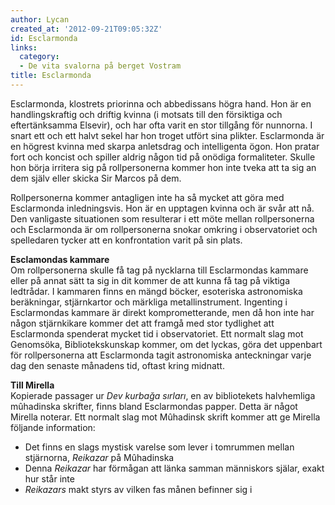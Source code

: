 ```yaml
---
author: Lycan
created_at: '2012-09-21T09:05:32Z'
id: Esclarmonda
links:
  category:
  - De vita svalorna på berget Vostram
title: Esclarmonda
---
```


Esclarmonda, klostrets priorinna och abbedissans högra hand. Hon är en handlingskraftig och driftig
kvinna (i motsats till den försiktiga och eftertänksamma Elsevir), och har ofta varit en stor
tillgång för nunnorna. I snart ett och ett halvt sekel har hon troget utfört sina plikter.
Esclarmonda är en högrest kvinna med skarpa anletsdrag och intelligenta ögon. Hon pratar fort och
koncist och spiller aldrig någon tid på onödiga formaliteter. Skulle hon börja irritera sig på
rollpersonerna kommer hon inte tveka att ta sig an dem själv eller skicka Sir Marcos på dem.

Rollpersonerna kommer antagligen inte ha så mycket att göra med Esclarmonda inledningsvis. Hon är en
upptagen kvinna och är svår att nå. Den vanligaste situationen som resulterar i ett möte mellan
rollpersonerna och Esclarmonda är om rollpersonerna snokar omkring i observatoriet och spelledaren
tycker att en konfrontation varit på sin plats.

**Esclamondas kammare**\
Om rollpersonerna skulle få tag på nycklarna till Esclarmondas kammare eller på annat sätt ta sig in
dit kommer de att kunna få tag på viktiga ledtrådar. I kammaren finns en mängd böcker, esoteriska
astronomiska beräkningar, stjärnkartor och märkliga metallinstrument. Ingenting i Esclarmondas
kammare är direkt komprometterande, men då hon inte har någon stjärnkikare kommer det att framgå med
stor tydlighet att Esclarmonda spenderat mycket tid i observatoriet. Ett normalt slag mot Genomsöka,
Bibliotekskunskap kommer, om det lyckas, göra det uppenbart för rollpersonerna att Esclarmonda tagit
astronomiska anteckningar varje dag den senaste månadens tid, oftast kring midnatt.

**Till Mirella**\
Kopierade passager ur *Dev kurbağa sırları*, en av bibliotekets halvhemliga mûhadinska skrifter,
finns bland Esclarmondas papper. Detta är något Mirella noterar. Ett normalt slag mot Mûhadinsk
skrift kommer att ge Mirella följande information:

-   Det finns en slags mystisk varelse som lever i tomrummen mellan stjärnorna, *Reikazar* på
    Mûhadinska
-   Denna *Reikazar* har förmågan att länka samman människors själar, exakt hur står inte
-   *Reikazars* makt styrs av vilken fas månen befinner sig i